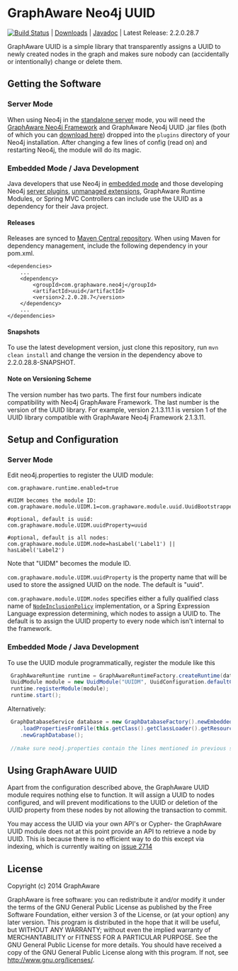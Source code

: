 GraphAware Neo4j UUID
=====================

[![Build Status](https://travis-ci.org/graphaware/neo4j-uuid.png)](https://travis-ci.org/graphaware/neo4j-uuid) | <a href="http://graphaware.com/downloads/" target="_blank">Downloads</a> | <a href="http://graphaware.com/site/uuid/latest/apidocs/" target="_blank">Javadoc</a> | Latest Release: 2.2.0.28.7

GraphAware UUID is a simple library that transparently assigns a UUID to newly created nodes in the graph and makes sure nobody
can (accidentally or intentionally) change or delete them.

Getting the Software
--------------------

### Server Mode

When using Neo4j in the <a href="http://docs.neo4j.org/chunked/stable/server-installation.html" target="_blank">standalone server</a> mode,
you will need the <a href="https://github.com/graphaware/neo4j-framework" target="_blank">GraphAware Neo4j Framework</a> and GraphAware Neo4j UUID .jar files (both of which you can <a href="http://graphaware.com/downloads/" target="_blank">download here</a>) dropped
into the `plugins` directory of your Neo4j installation. After changing a few lines of config (read on) and restarting Neo4j, the module will do its magic.

### Embedded Mode / Java Development

Java developers that use Neo4j in <a href="http://docs.neo4j.org/chunked/stable/tutorials-java-embedded.html" target="_blank">embedded mode</a>
and those developing Neo4j <a href="http://docs.neo4j.org/chunked/stable/server-plugins.html" target="_blank">server plugins</a>,
<a href="http://docs.neo4j.org/chunked/stable/server-unmanaged-extensions.html" target="_blank">unmanaged extensions</a>,
GraphAware Runtime Modules, or Spring MVC Controllers can include use the UUID as a dependency for their Java project.

#### Releases

Releases are synced to <a href="http://search.maven.org/#search%7Cga%7C1%7Ca%3A%22uuid%22" target="_blank">Maven Central repository</a>. When using Maven for dependency management, include the following dependency in your pom.xml.

    <dependencies>
        ...
        <dependency>
            <groupId>com.graphaware.neo4j</groupId>
            <artifactId>uuid</artifactId>
            <version>2.2.0.28.7</version>
        </dependency>
        ...
    </dependencies>

#### Snapshots

To use the latest development version, just clone this repository, run `mvn clean install` and change the version in the
dependency above to 2.2.0.28.8-SNAPSHOT.

#### Note on Versioning Scheme

The version number has two parts. The first four numbers indicate compatibility with Neo4j GraphAware Framework.
 The last number is the version of the UUID library. For example, version 2.1.3.11.1 is version 1 of the UUID library
 compatible with GraphAware Neo4j Framework 2.1.3.11.


Setup and Configuration
--------------------

### Server Mode

Edit neo4j.properties to register the UUID module:

```
com.graphaware.runtime.enabled=true

#UIDM becomes the module ID:
com.graphaware.module.UIDM.1=com.graphaware.module.uuid.UuidBootstrapper

#optional, default is uuid:
com.graphaware.module.UIDM.uuidProperty=uuid

#optional, default is all nodes:
com.graphaware.module.UIDM.node=hasLabel('Label1') || hasLabel('Label2')

```

Note that "UIDM" becomes the module ID. 

`com.graphaware.module.UIDM.uuidProperty` is the property name that will be used to store the assigned UUID on the node. The default is "uuid".

`com.graphaware.module.UIDM.nodes` specifies either a fully qualified class name of [`NodeInclusionPolicy`](http://graphaware.com/site/framework/latest/apidocs/com/graphaware/common/policy/NodeInclusionPolicy.html) implementation,
or a Spring Expression Language expression determining, which nodes to assign a UUID to. The default is to assign the
UUID property to every node which isn't internal to the framework.


### Embedded Mode / Java Development

To use the UUID module programmatically, register the module like this

```java
 GraphAwareRuntime runtime = GraphAwareRuntimeFactory.createRuntime(database);  //where database is an instance of GraphDatabaseService
 UuidModule module = new UuidModule("UUIDM", UuidConfiguration.defaultConfiguration());
 runtime.registerModule(module);
 runtime.start();
```

Alternatively:
```java
 GraphDatabaseService database = new GraphDatabaseFactory().newEmbeddedDatabaseBuilder(pathToDb)
    .loadPropertiesFromFile(this.getClass().getClassLoader().getResource("neo4j.properties").getPath())
    .newGraphDatabase();
 
 //make sure neo4j.properties contain the lines mentioned in previous section
```

Using GraphAware UUID
---------------------

Apart from the configuration described above, the GraphAware UUID module requires nothing else to function. It will assign a UUID to nodes configured,
and will prevent modifications to the UUID or deletion of the UUID property from these nodes by not allowing the transaction to commit.

You may access the UUID via your own API's or Cypher- the GraphAware UUID module does not at this point provide an API to retrieve a node by UUID.
This is because there is no efficient way to do this except via indexing, which is currently waiting on 
<a href="https://github.com/neo4j/neo4j/issues/2714" target="_blank">issue 2714</a>


License
-------

Copyright (c) 2014 GraphAware

GraphAware is free software: you can redistribute it and/or modify it under the terms of the GNU General Public License
as published by the Free Software Foundation, either version 3 of the License, or (at your option) any later version.
This program is distributed in the hope that it will be useful, but WITHOUT ANY WARRANTY; without even the implied
warranty of MERCHANTABILITY or FITNESS FOR A PARTICULAR PURPOSE. See the GNU General Public License for more details.
You should have received a copy of the GNU General Public License along with this program.
If not, see <http://www.gnu.org/licenses/>.

